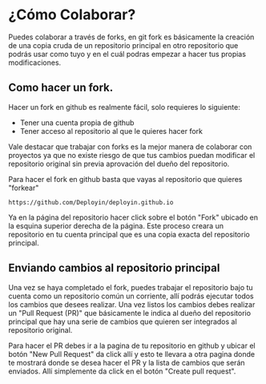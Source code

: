 # ¿Cómo Colaborar?

Puedes colaborar a través de forks, en git fork es básicamente la
creación de una copia cruda de un repositorio principal en otro
repositorio que podrás usar como tuyo y en el cuál podras empezar a
hacer tus propias modificaciones.

## Como hacer un fork.

Hacer un fork en github es realmente fácil, solo requieres lo siguiente:

* Tener una cuenta propia de github
* Tener acceso al repositorio al que le quieres hacer fork

Vale destacar que trabajar con forks es la mejor manera de colaborar con
proyectos ya que no existe riesgo de que tus cambios puedan modificar el
repositorio original sin previa aprovación del dueño del repositorio.

Para hacer el fork en github basta que vayas al repositorio que quieres "forkear" 

```
https://github.com/Deployin/deployin.github.io
```

Ya en la página del repositorio hacer click sobre el botón "Fork" ubicado en la
esquina superior derecha de la página. Este proceso creara un repositorio en tu
cuenta principal que es una copia exacta del repositorio principal.

## Enviando cambios al repositorio principal

Una vez se haya completado el fork, puedes trabajar el repositorio bajo tu
cuenta como un repositorio común un corriente, allí podrás ejecutar todos los
cambios que desees realizar. Una vez listos los cambios debes realizar un "Pull
Request (PR)" que básicamente le indica al dueño del repositorio principal que
hay una serie de cambios que quieren ser integrados al repositorio original.

Para hacer el PR debes ir a la pagina de tu repositorio en github y ubicar el
botón "New Pull Request" da click allí y esto te llevara a otra pagina donde te
mostrará donde se desea hacer el PR y la lista de cambios que serán enviados.
Allí simplemente da click en el botón "Create pull request".
